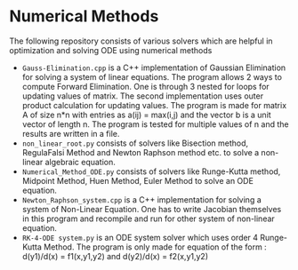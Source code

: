 # Numerical Methods
The following repository consists of various solvers which are helpful in optimization and solving ODE using numerical methods
- `Gauss-Elimination.cpp` is a C++ implementation of Gaussian Elimination for solving a system of linear equations. The program allows 2 ways to compute Forward Elimination. One is through 3 nested for loops for updating values of matrix. The second implementation uses outer product calculation for updating values. The program is made for matrix A of size n*n with entries as a(ij) = max(i,j) and the vector b is a unit vector of length n. The program is tested for multiple values of n and the results are written in a file.
- `non_linear_root.py` consists of solvers like Bisection method, RegulaFalsi Method and Newton Raphson method etc. to solve a non-linear algebraic equation.
- `Numerical_Method_ODE.py` consists of solvers like Runge-Kutta method, Midpoint Method, Huen Method, Euler Method to solve an ODE equation.
- `Newton_Raphson_system.cpp` is a C++ implementation for solving a system of Non-Linear Equation. One has to write Jacobian themselves in this program and recompile and run for other system of non-linear equation.
- `RK-4-ODE system.py` is an ODE system solver which uses order 4 Runge-Kutta Method. The program is only made for equation of the form : d(y1)/d(x) = f1(x,y1,y2) and d(y2)/d(x) = f2(x,y1,y2)
